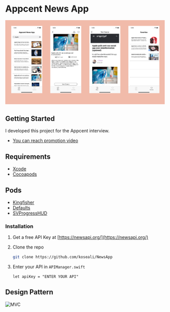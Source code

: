 # Appcent News App
![Screens](https://github.com/koseali/NewsApp/blob/main/promotionFile/promotion.png)


<!-- GETTING STARTED -->
## Getting Started

I developed this project for the Appcent interview.
* [You can reach promotion video](https://github.com/koseali/NewsApp/blob/main/promotionFile/PromotionVideo.mp4)


## Requirements
* [Xcode](https://developer.apple.com/xcode/)
* [Cocoapods](https://cocoapods.org/)

## Pods
* [Kingfisher](https://github.com/onevcat/Kingfisher/)
* [Defaults](https://github.com/sindresorhus/Defaults)
* [SVProgressHUD](https://github.com/SVProgressHUD/SVProgressHUD)


### Installation

1. Get a free API Key at [https://newsapi.org/](https://newsapi.org/)
2. Clone the repo
   ```sh
   git clone https://github.com/koseali/NewsApp
   ```

3. Enter your API in `APIManager.swift`
   ```JS
   let apiKey = "ENTER YOUR API"
   ```


## Design Pattern
![MVC](https://miro.medium.com/max/1400/1*rPJUik6uuFvkBR1mnSoQGw.png)

